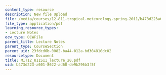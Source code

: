 ```yaml
---
content_type: resource
description: New file Upload
file: /media/courses/12-811-tropical-meteorology-spring-2011/b473d223a6018622ad60de9b296b3f5f_MIT12_811S11_lecture_20.pdf
file_type: application/pdf
learning_resource_types:
- Lecture Notes
ocw_type: OCWFile
parent_title: Lecture Notes
parent_type: CourseSection
parent_uid: 23fdcd6b-0082-ba44-012a-bd304810dc02
resourcetype: Document
title: MIT12_811S11_lecture_20.pdf
uid: b473d223-a601-8622-ad60-de9b296b3f5f
---
```

